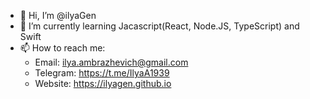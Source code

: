 - 👋 Hi, I’m @ilyaGen
- 🌱 I’m currently learning Jacascript(React, Node.JS, TypeScript) and Swift
- 📫 How to reach me:
  - Email: ilya.ambrazhevich@gmail.com
  - Telegram: https://t.me/IlyaA1939
  - Website: https://ilyagen.github.io

<!---
ilyaGen/ilyaGen is a ✨ special ✨ repository because its `README.md` (this file) appears on your GitHub profile.
You can click the Preview link to take a look at your changes.
--->

